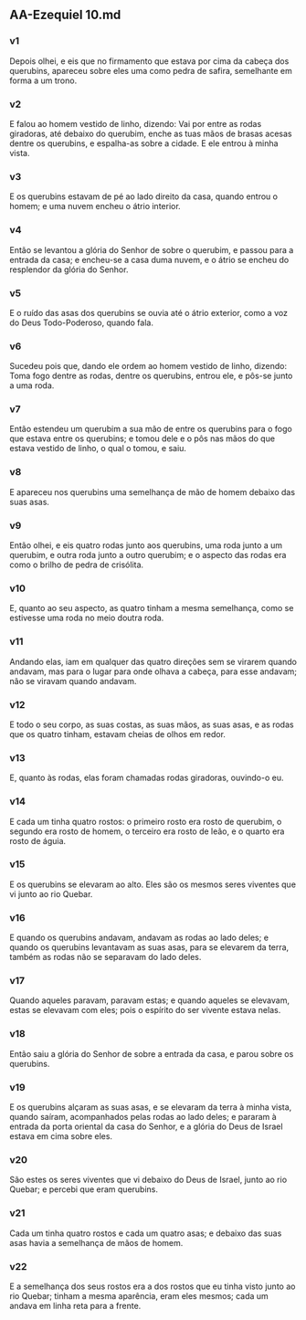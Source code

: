## AA-Ezequiel 10.md
### v1
 Depois olhei, e eis que no firmamento que estava por cima da cabeça dos querubins, apareceu sobre eles uma como pedra de safira, semelhante em forma a um trono.
### v2
 E falou ao homem vestido de linho, dizendo: Vai por entre as rodas giradoras, até debaixo do querubim, enche as tuas mãos de brasas acesas dentre os querubins, e espalha-as sobre a cidade. E ele entrou à minha vista.
### v3
 E os querubins estavam de pé ao lado direito da casa, quando entrou o homem; e uma nuvem encheu o átrio interior.
### v4
 Então se levantou a glória do Senhor de sobre o querubim, e passou para a entrada da casa; e encheu-se a casa duma nuvem, e o átrio se encheu do resplendor da glória do Senhor.
### v5
 E o ruído das asas dos querubins se ouvia até o átrio exterior, como a voz do Deus Todo-Poderoso, quando fala.
### v6
 Sucedeu pois que, dando ele ordem ao homem vestido de linho, dizendo: Toma fogo dentre as rodas, dentre os querubins, entrou ele, e pôs-se junto a uma roda.
### v7
 Então estendeu um querubim a sua mão de entre os querubins para o fogo que estava entre os querubins; e tomou dele e o pôs nas mãos do que estava vestido de linho, o qual o tomou, e saiu.
### v8
 E apareceu nos querubins uma semelhança de mão de homem debaixo das suas asas.
### v9
 Então olhei, e eis quatro rodas junto aos querubins, uma roda junto a um querubim, e outra roda junto a outro querubim; e o aspecto das rodas era como o brilho de pedra de crisólita.
### v10
 E, quanto ao seu aspecto, as quatro tinham a mesma semelhança, como se estivesse uma roda no meio doutra roda.
### v11
 Andando elas, iam em qualquer das quatro direções sem se virarem quando andavam, mas para o lugar para onde olhava a cabeça, para esse andavam; não se viravam quando andavam.
### v12
 E todo o seu corpo, as suas costas, as suas mãos, as suas asas, e as rodas que os quatro tinham, estavam cheias de olhos em redor.
### v13
 E, quanto às rodas, elas foram chamadas rodas giradoras, ouvindo-o eu.
### v14
 E cada um tinha quatro rostos: o primeiro rosto era rosto de querubim, o segundo era rosto de homem, o terceiro era rosto de leão, e o quarto era rosto de águia.
### v15
 E os querubins se elevaram ao alto. Eles são os mesmos seres viventes que vi junto ao rio Quebar.
### v16
 E quando os querubins andavam, andavam as rodas ao lado deles; e quando os querubins levantavam as suas asas, para se elevarem da terra, também as rodas não se separavam do lado deles.
### v17
 Quando aqueles paravam, paravam estas; e quando aqueles se elevavam, estas se elevavam com eles; pois o espírito do ser vivente estava nelas.
### v18
 Então saiu a glória do Senhor de sobre a entrada da casa, e parou sobre os querubins.
### v19
 E os querubins alçaram as suas asas, e se elevaram da terra à minha vista, quando saíram, acompanhados pelas rodas ao lado deles; e pararam à entrada da porta oriental da casa do Senhor, e a glória do Deus de Israel estava em cima sobre eles.
### v20
 São estes os seres viventes que vi debaixo do Deus de Israel, junto ao rio Quebar; e percebi que eram querubins.
### v21
 Cada um tinha quatro rostos e cada um quatro asas; e debaixo das suas asas havia a semelhança de mãos de homem.
### v22
 E a semelhança dos seus rostos era a dos rostos que eu tinha visto junto ao rio Quebar; tinham a mesma aparência, eram eles mesmos; cada um andava em linha reta para a frente.
